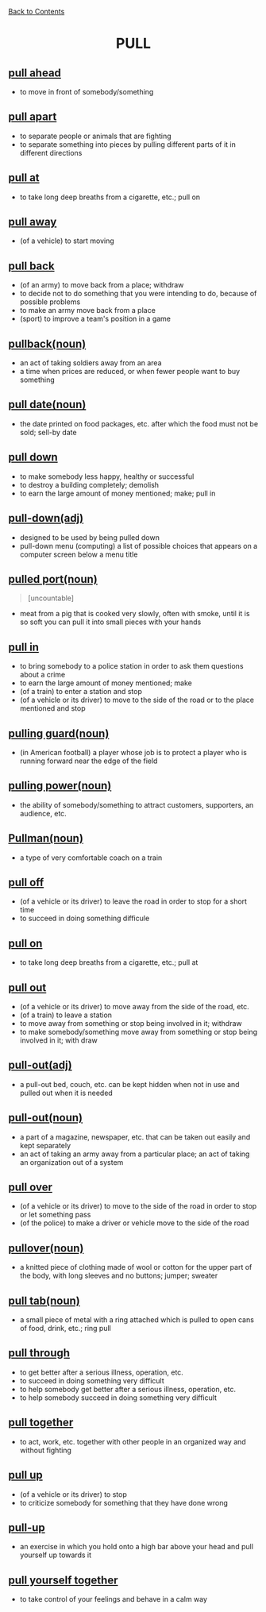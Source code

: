 ﻿[Back to Contents](../README.md)

<h1 style="text-align: center;">PULL</h1>

## [pull ahead](https://www.oxfordlearnersdictionaries.com/definition/english/pull-ahead)
- to move in front of somebody/something

## [pull apart](https://www.oxfordlearnersdictionaries.com/definition/english/pull-apart)
- to separate people or animals that are fighting
- to separate something into pieces by pulling different parts of it in different directions

## [pull at](https://www.oxfordlearnersdictionaries.com/definition/english/pull-at)
- to take long deep breaths from a cigarette, etc.; pull on

## [pull away](https://www.oxfordlearnersdictionaries.com/definition/english/pull-away)
- (of a vehicle) to start moving

## [pull back](https://www.oxfordlearnersdictionaries.com/definition/english/pull-back)
- (of an army) to move back from a place; withdraw
- to decide not to do something that you were intending to do, because of possible problems
- to make an army move back from a place
- (sport) to improve a team's position in a game

## [pullback(noun)](https://www.oxfordlearnersdictionaries.com/definition/english/pullback)
- an act of taking soldiers away from an area
- a time when prices are reduced, or when fewer people want to buy something

## [pull date(noun)](https://www.oxfordlearnersdictionaries.com/definition/english/pull-date)
- the date printed on food packages, etc. after which the food must not be sold; sell-by date

## [pull down](https://www.oxfordlearnersdictionaries.com/definition/english/pull-down_1)
- to make somebody less happy, healthy or successful
- to destroy a building completely; demolish
- to earn the large amount of money mentioned; make; pull in

## [pull-down(adj)](https://www.oxfordlearnersdictionaries.com/definition/english/pull-down_2)
- designed to be used by being pulled down
- pull-down menu (computing) a list of possible choices that appears on a computer screen below a menu title

## [pulled port(noun)](https://www.oxfordlearnersdictionaries.com/definition/english/pulled-pork)
> [uncountable]
- meat from a pig that is cooked very slowly, often with smoke, until it is so soft you can pull it into small pieces with your hands

## [pull in](https://www.oxfordlearnersdictionaries.com/definition/english/pull-in)
- to bring somebody to a police station in order to ask them questions about a crime
- to earn the large amount of money mentioned; make
- (of a train) to enter a station and stop
- (of a vehicle or its driver) to move to the side of the road or to the place mentioned and stop

## [pulling guard(noun)](https://www.oxfordlearnersdictionaries.com/definition/english/pulling-guard)
- (in American football) a player whose job is to protect a player who is running forward near the edge of the field

## [pulling power(noun)](https://www.oxfordlearnersdictionaries.com/definition/english/pulling-power)
- the ability of somebody/something to attract customers, supporters, an audience, etc.

## [Pullman(noun)](https://www.oxfordlearnersdictionaries.com/definition/english/pullman)
- a type of very comfortable coach on a train

## [pull off](https://www.oxfordlearnersdictionaries.com/definition/english/pull-off)
- (of a vehicle or its driver) to leave the road in order to stop for a short time
- to succeed in doing something difficule

## [pull on](https://www.oxfordlearnersdictionaries.com/definition/english/pull-on)
- to take long deep breaths from a cigarette, etc.; pull at

## [pull out](https://www.oxfordlearnersdictionaries.com/definition/english/pull-out_2)
- (of a vehicle or its driver) to move away from the side of the road, etc.
- (of a train) to leave a station
- to move away from something or stop being involved in it; withdraw
- to make somebody/something move away from something or stop being involved in it; with draw

## [pull-out(adj)](https://www.oxfordlearnersdictionaries.com/definition/english/pull-out_1)
- a pull-out bed, couch, etc. can be kept hidden when not in use and pulled out when it is needed

## [pull-out(noun)](https://www.oxfordlearnersdictionaries.com/definition/english/pull-out_3)
- a part of a magazine, newspaper, etc. that can be taken out easily and kept separately
- an act of taking an army away from a particular place; an act of taking an organization out of a system

## [pull over](https://www.oxfordlearnersdictionaries.com/definition/english/pull-over)
- (of a vehicle or its driver) to move to the side of the road in order to stop or let something pass
- (of the police) to make a driver or vehicle move to the side of the road

## [pullover(noun)](https://www.oxfordlearnersdictionaries.com/definition/english/pullover)
- a knitted piece of clothing made of wool or cotton for the upper part of the body, with long sleeves and no buttons; jumper; sweater

## [pull tab(noun)](https://www.oxfordlearnersdictionaries.com/definition/english/pull-tab)
- a small piece of metal with a ring attached which is pulled to open cans of food, drink, etc.; ring pull

## [pull through](https://www.oxfordlearnersdictionaries.com/definition/english/pull-through)
- to get better after a serious illness, operation, etc.
- to succeed in doing something very difficult
- to help somebody get better after a serious illness, operation, etc.
- to help somebody succeed in doing something very difficult

## [pull together](https://www.oxfordlearnersdictionaries.com/definition/english/pull-together)
- to act, work, etc. together with other people in an organized way and without fighting

## [pull up](https://www.oxfordlearnersdictionaries.com/definition/english/pull-up_1)
- (of a vehicle or its driver) to stop
- to criticize somebody for something that they have done wrong

## [pull-up](https://www.oxfordlearnersdictionaries.com/definition/english/pull-up_2)
- an exercise in which you hold onto a high bar above your head and pull yourself up towards it

## [pull yourself together](https://www.oxfordlearnersdictionaries.com/definition/english/pull-yourself-together)
- to take control of your feelings and behave in a calm way

